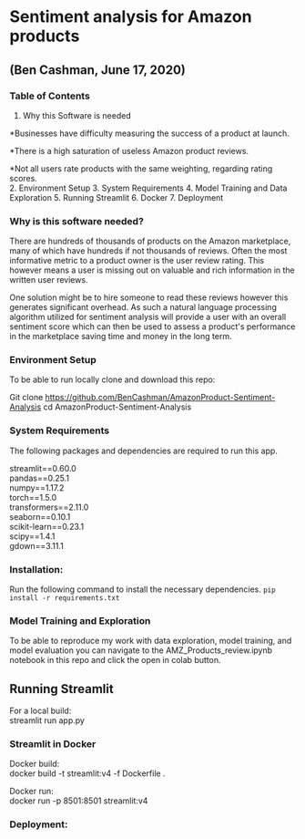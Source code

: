 # Sentiment analysis for Amazon products
## (Ben Cashman, June 17, 2020)
### Table of Contents
1. Why this Software is needed

  *Businesses have difficulty measuring the success of a product at          launch.

  *There is a high saturation of useless Amazon product reviews.

  *Not all users rate products with the same weighting, regarding rating scores.  
2. Environment Setup
3. System Requirements
4. Model Training and Data Exploration
5. Running Streamlit
6. Docker
7. Deployment

### Why is this software needed?
There are hundreds of thousands of products on the Amazon marketplace,  many of which have hundreds if not thousands of reviews. Often the most informative metric to a product owner is the user review rating. This however means a user is missing out on valuable and rich information in the written user reviews.

One solution might be to hire someone to read these reviews however this generates significant overhead. As such a natural language processing algorithm utilized for sentiment analysis will provide a user with an overall sentiment score which can then be used to assess a product's performance in the marketplace saving time and money in the long term.  
### Environment Setup
To be able to run locally clone and download this repo:

Git clone https://github.com/BenCashman/AmazonProduct-Sentiment-Analysis
cd AmazonProduct-Sentiment-Analysis

### System Requirements

The following packages and dependencies are required to run this app.

streamlit==0.60.0  
pandas==0.25.1  
numpy==1.17.2  
torch==1.5.0  
transformers==2.11.0  
seaborn==0.10.1  
scikit-learn==0.23.1  
scipy==1.4.1  
gdown==3.11.1

### Installation:
Run the following command to install the necessary dependencies.
`pip install -r requirements.txt`
### Model Training and Exploration
To be able to reproduce my work with data exploration, model training, and model evaluation you can navigate to the AMZ_Products_review.ipynb notebook in this repo and click the open in colab button.
## Running Streamlit
For a local build:  
streamlit run app.py

### Streamlit in Docker
Docker build:  
docker build -t streamlit:v4 -f Dockerfile .

Docker run:   
docker run -p 8501:8501 streamlit:v4
### Deployment:
